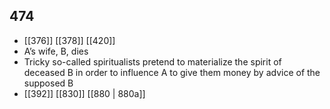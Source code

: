 ## 474
- [[376]] [[378]] [[420]] 
- A’s wife, B, dies
- Tricky so-called spiritualists pretend to materialize the spirit of deceased B in order to influence A to give them money by advice of the supposed B
- [[392]] [[830]] [[880 | 880a]] 

